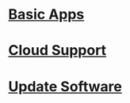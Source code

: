 # <a href="https://github.com/jesusgarcia149/tr10rs1-android-4.4-x86-support/tree/Basic-Apps"> <b>Basic Apps</b> </a>
# <a href="https://github.com/jesusgarcia149/tr10rs1-android-4.4-x86-support/tree/browser"> <b>Cloud Support</b> </a>
# <a href="https://github.com/jesusgarcia149/tr10rs1-android-4.4-x86-support/tree/update-software"> <b>Update Software</b> </a>
